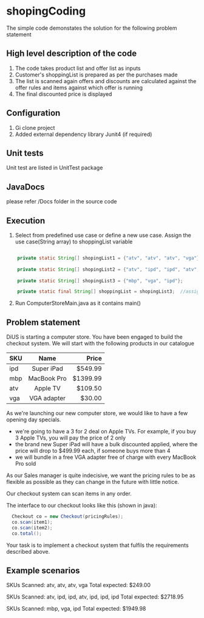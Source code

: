 # shopingCoding
The simple code demonstates the solution for the following problem statement

## High level description of the code 
1. The code takes product list and offer list as inputs
2. Customer's shoppingList is prepared as per the purchases made
3. The list is scanned again offers and discounts are calculated against the offer rules and items against which offer is running
4. The final discounted price is displayed


## Configuration
1. Gi clone project
2. Added external dependency library Junit4 (if required)


## Unit tests
Unit test are listed in UnitTest package

## JavaDocs
please refer /Docs folder in the source code

## Execution
1. Select from predefined use case or define a new use case. Assign the use case(String array) to shoppingList variable

```java

    private static String[] shopingList1 = {"atv", "atv", "atv", "vga"};
   
    private static String[] shopingList2 = {"atv", "ipd", "ipd", "atv", "ipd", "ipd", "ipd"};
   
    private static String[] shopingList3 = {"mbp", "vga", "ipd"};

    private static final String[] shoppingList = shopingList3;  //assign use case to test
```

2. Run ComputerStoreMain.java as it contains main()


## Problem statement
DiUS is starting a computer store. You have been engaged to build the checkout system. We will start with the following products in our catalogue


| SKU     | Name        | Price    |
| --------|:-----------:| --------:|
| ipd     | Super iPad  | $549.99  |
| mbp     | MacBook Pro | $1399.99 |
| atv     | Apple TV    | $109.50  |
| vga     | VGA adapter | $30.00   |

As we're launching our new computer store, we would like to have a few opening day specials.

- we're going to have a 3 for 2 deal on Apple TVs. For example, if you buy 3 Apple TVs, you will pay the price of 2 only
- the brand new Super iPad will have a bulk discounted applied, where the price will drop to $499.99 each, if someone buys more than 4
- we will bundle in a free VGA adapter free of charge with every MacBook Pro sold

As our Sales manager is quite indecisive, we want the pricing rules to be as flexible as possible as they can change in the future with little notice.

Our checkout system can scan items in any order.

The interface to our checkout looks like this (shown in java):

```java
  Checkout co = new Checkout(pricingRules);
  co.scan(item1);
  co.scan(item2);
  co.total();
```

Your task is to implement a checkout system that fulfils the requirements described above.

Example scenarios
-----------------

SKUs Scanned: atv, atv, atv, vga
Total expected: $249.00

SKUs Scanned: atv, ipd, ipd, atv, ipd, ipd, ipd
Total expected: $2718.95

SKUs Scanned: mbp, vga, ipd
Total expected: $1949.98
